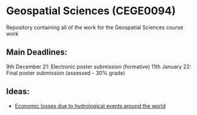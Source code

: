 # Geospatial Sciences (CEGE0094) 

Repository containing all of the work for the Geospatial Sciences course work

## Main Deadlines: 
9th December 21: Electronic poster submission (formative)
11th January 22: Final poster submission (assessed - 30% grade)

## Ideas:
- [Economic losses due to hydrological events around the world](https://datadryad.org/stash/dataset/doi:10.5061/dryad.18t83t0)

